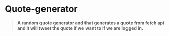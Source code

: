 # Quote-generator

>**A random quote generator and that generates a quote from fetch api and it will tweet the quote if we want to if we are logged in.**
